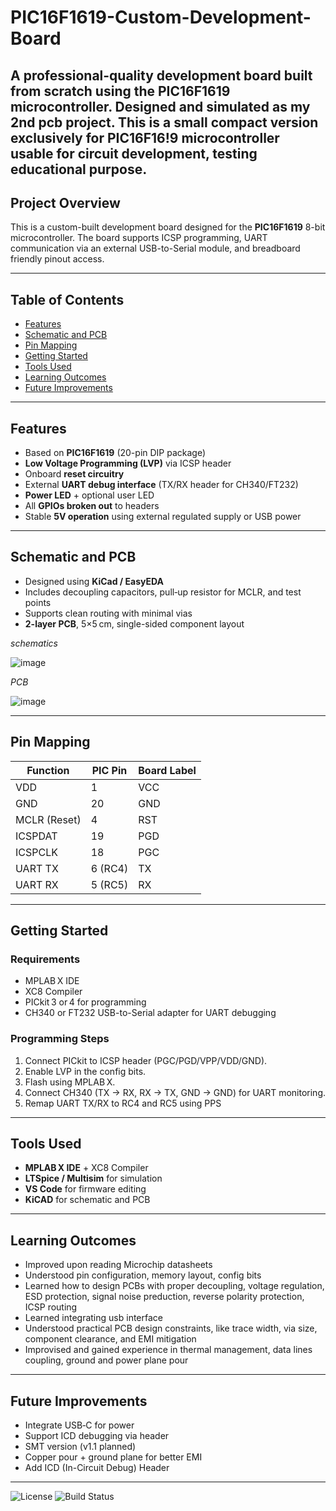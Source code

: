 # PIC16F1619-Custom-Development-Board

A professional-quality development board built from scratch using the PIC16F1619 microcontroller. Designed and simulated as my 2nd pcb project. This is a small compact version exclusively for PIC16F16!9 microcontroller usable for circuit development, testing educational purpose.
---

## Project Overview

This is a custom-built development board designed for the **PIC16F1619** 8-bit microcontroller. The board supports ICSP programming, UART communication via an external USB-to-Serial module, and breadboard friendly pinout access.

---

## Table of Contents

- [Features](#features)  
- [Schematic and PCB](#schematic-and-pcb)  
- [Pin Mapping](#pin-mapping)  
- [Getting Started](#getting-started)  
- [Tools Used](#tools-used)  
- [Learning Outcomes](#learning-outcomes)  
- [Future Improvements](#future-improvements)  

---

## Features

- Based on **PIC16F1619** (20-pin DIP package)  
- **Low Voltage Programming (LVP)** via ICSP header  
- Onboard **reset circuitry**  
- External **UART debug interface** (TX/RX header for CH340/FT232)  
- **Power LED** + optional user LED  
- All **GPIOs broken out** to headers  
- Stable **5V operation** using external regulated supply or USB power  

---

## Schematic and PCB

- Designed using **KiCad / EasyEDA**  
- Includes decoupling capacitors, pull‑up resistor for MCLR, and test points  
- Supports clean routing with minimal vias  
- **2-layer PCB**, 5×5 cm, single-sided component layout  

_schematics_

![image](https://github.com/user-attachments/assets/eaebf8b0-f1c7-4c44-a0ba-eeea0f0589d4)

_PCB_


![image](https://github.com/user-attachments/assets/dab0b91f-e6cc-4865-b349-4f23e1768441)

---

## Pin Mapping

| Function         | PIC Pin | Board Label |
|------------------|---------|-------------|
| VDD              | 1       | VCC         |
| GND              | 20      | GND         |
| MCLR (Reset)     | 4       | RST         |
| ICSPDAT          | 19      | PGD         |
| ICSPCLK          | 18      | PGC         |
| UART TX          | 6  (RC4)| TX          |
| UART RX          | 5  (RC5)| RX          |

---

## Getting Started

### Requirements

- MPLAB X IDE  
- XC8 Compiler  
- PICkit 3 or 4 for programming  
- CH340 or FT232 USB-to-Serial adapter for UART debugging  

### Programming Steps

1. Connect PICkit to ICSP header (PGC/PGD/VPP/VDD/GND).  
2. Enable LVP in the config bits.  
3. Flash using MPLAB X.  
4. Connect CH340 (TX → RX, RX → TX, GND → GND) for UART monitoring.
5. Remap UART TX/RX to RC4 and RC5 using PPS

---

## Tools Used

- **MPLAB X IDE** + XC8 Compiler  
- **LTSpice / Multisim** for simulation  
- **VS Code** for firmware editing  
- **KiCAD** for schematic and PCB  

---

## Learning Outcomes

- Improved upon reading Microchip datasheets  
- Understood pin configuration, memory layout, config bits  
- Learned how to design PCBs with proper decoupling, voltage regulation, ESD protection, signal noise preduction, reverse polarity protection, ICSP routing  
- Learned integrating usb interface
- Understood practical PCB design constraints, like trace width, via size, component clearance, and EMI mitigation
- Improvised and gained experience in thermal management, data lines coupling, ground and power plane pour
---

## Future Improvements

- Integrate USB‑C for power  
- Support ICD debugging via header  
- SMT version (v1.1 planned)  
- Copper pour + ground plane for better EMI
- Add ICD (In-Circuit Debug) Header

---

![License](https://img.shields.io/badge/license-MIT-blue.svg)
![Build Status](https://img.shields.io/badge/boards-ready-green.svg)

